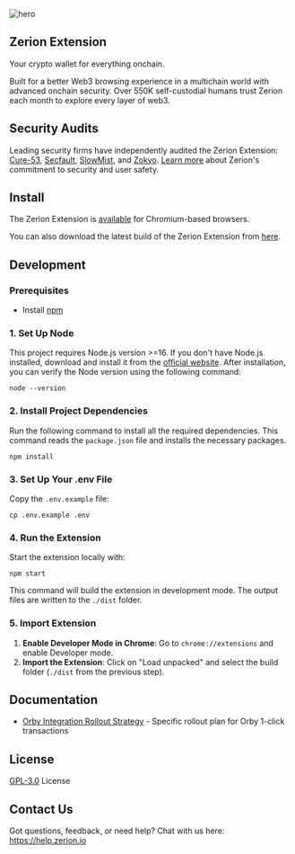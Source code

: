 ![hero](https://github.com/zeriontech/zerion-wallet-extension/assets/2427087/a5afefae-9e00-47a6-bf66-a332757b3b1c)

## Zerion Extension

Your crypto wallet for everything onchain.

Built for a better Web3 browsing experience in a multichain world with advanced onchain security. Over 550K self-custodial humans trust Zerion each month to explore every layer of web3.

## Security Audits

Leading security firms have independently audited the Zerion Extension: [Cure-53](https://cure53.de/), [Secfault](https://secfault-security.com/), [SlowMist](https://www.slowmist.com/), and [Zokyo](https://www.zokyo.io/). [Learn more](https://zerion.io/security) about Zerion's commitment to security and user safety.

## Install

The Zerion Extension is [available](https://chrome.google.com/webstore/detail/zerion-wallet-for-web3-nf/klghhnkeealcohjjanjjdaeeggmfmlpl) for Chromium-based browsers.

You can also download the latest build of the Zerion Extension from [here](https://github.com/zeriontech/zerion-wallet-extension/releases/latest).

## Development

### Prerequisites

- Install [npm](https://www.npmjs.com/get-npm)

### 1. Set Up Node

This project requires Node.js version >=16. If you don't have Node.js installed, download and install it from the [official website](https://nodejs.org/). After installation, you can verify the Node version using the following command:

```shell
node --version
```

### 2. Install Project Dependencies

Run the following command to install all the required dependencies. This command reads the `package.json` file and installs the necessary packages.

```shell
npm install
```

### 3. Set Up Your .env File

Copy the `.env.example` file:

```shell
cp .env.example .env
```

### 4. Run the Extension

Start the extension locally with:

```shell
npm start
```

This command will build the extension in development mode. The output files are written to the `./dist` folder.

### 5. Import Extension

1. **Enable Developer Mode in Chrome**: Go to `chrome://extensions` and enable Developer mode.
2. **Import the Extension**: Click on "Load unpacked" and select the build folder (`./dist` from the previous step).

## Documentation

- [Orby Integration Rollout Strategy](docs/ORBY_ROLLOUT_STRATEGY.md) - Specific rollout plan for Orby 1-click transactions

## License

[GPL-3.0](LICENSE) License

## Contact Us

Got questions, feedback, or need help? Chat with us here: https://help.zerion.io
